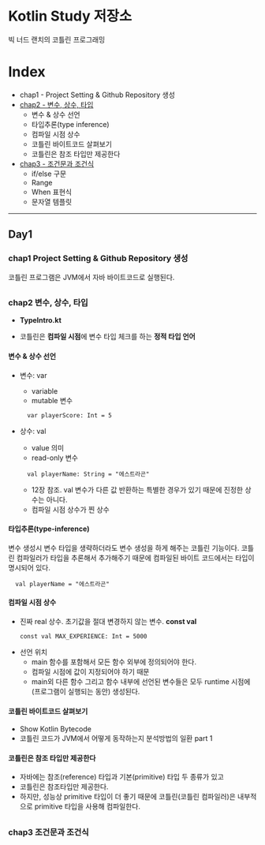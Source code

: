 # Kotlin Study 저장소

빅 너드 랜치의 코틀린 프로그래밍

# Index
* chap1 - Project Setting & Github Repository 생성
* [chap2 - 변수, 상수, 타입](#chap2-변수-상수-타입)
    * 변수 & 상수 선언
    * 타입추론(type inference)
    * 컴파일 시점 상수
    * 코틀린 바이트코드 살펴보기
    * 코틀린은 참조 타입만 제공한다
* [chap3 - 조건문과 조건식](#chap3-조건문과-조건식)
    * if/else 구문
    * Range
    * When 표현식
    * 문자열 템플릿
---
## Day1

### chap1 Project Setting & Github Repository 생성
코틀린 프로그램은 JVM에서 자바 바이트코드로 실행된다.

##

### chap2 변수, 상수, 타입
* **TypeIntro.kt**

* 코틀린은 **컴파일 시점**에 변수 타입 체크를 하는 **정적 타입 언어**

#### 변수 & 상수 선언

- 변수: var
    - variable
    - mutable 변수
     ~~~
       var playerScore: Int = 5
     ~~~

- 상수: val
    - value 의미
    - read-only 변수
     ~~~
       val playerName: String = "에스트라곤"
     ~~~
    - 12장 참조. val 변수가 다른 값 반환하는 특별한 경우가 있기 때문에 진정한 상수는 아니다.
    - 컴파일 시점 상수가 찐 상수

#### 타입추론(type-inference)
변수 생성시 변수 타입을 생략하더라도 변수 생성을 하게 해주는 코틀린 기능이다.
코틀린 컴파일러가 타입을 추론해서 추가해주기 때문에 컴파일된 바이트 코드에서는 타입이 명시되어 있다.
   ~~~
     val playerName = "에스트라곤"
   ~~~
#### 컴파일 시점 상수
* 진짜 real 상수. 초기값을 절대 변경하지 않는 변수. **const val**
  ~~~
  const val MAX_EXPERIENCE: Int = 5000
  ~~~
* 선언 위치
    * main 함수를 포함해서 모든 함수 외부에 정의되어야 한다.
    * 컴파일 시점에 값이 지정되어야 하기 때문
    * main외 다른 함수 그리고 함수 내부에 선언된 변수들은 모두 runtime 시점에(프로그램이 실행되는 동안) 생성된다.

#### 코틀린 바이트코드 살펴보기
* Show Kotlin Bytecode
* 코틀린 코드가 JVM에서 어떻게 동작하는지 분석방법의 일환 part 1

#### 코틀린은 참조 타입만 제공한다
* 자바에는 참조(reference) 타입과 기본(primitive) 타입 두 종류가 있고
* 코틀린은 참조타입만 제공한다.
* 하지만, 성능상 primitive 타입이 더 좋기 때문에 코틀린(코틀린 컴파일러)은 내부적으로 primitive 타입을 사용해 컴파일한다.

##

### chap3 조건문과 조건식